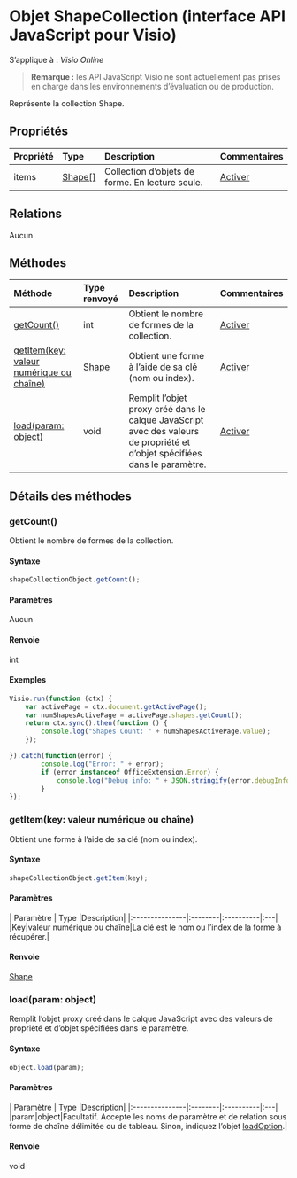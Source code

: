 # <a name="shapecollection-object-javascript-api-for-visio"></a>Objet ShapeCollection (interface API JavaScript pour Visio)

S’applique à : _Visio Online_

>**Remarque :** les API JavaScript Visio ne sont actuellement pas prises en charge dans les environnements d’évaluation ou de production.

Représente la collection Shape.

## <a name="properties"></a>Propriétés

| Propriété     | Type   |Description| Commentaires|
|:---------------|:--------|:----------|:---|
|items|[Shape[]](shape.md)|Collection d’objets de forme. En lecture seule.|[Activer](https://github.com/OfficeDev/office-js-docs/issues/new?title=Visio-shapeCollection-items)|

## <a name="relationships"></a>Relations
Aucun


## <a name="methods"></a>Méthodes

| Méthode           | Type renvoyé    |Description| Commentaires|
|:---------------|:--------|:----------|:---|
|[getCount()](#getcount)|int|Obtient le nombre de formes de la collection.|[Activer](https://github.com/OfficeDev/office-js-docs/issues/new?title=Visio-shapeCollection-getCount)|
|[getItem(key: valeur numérique ou chaîne)](#getitemkey-number-or-string)|[Shape](shape.md)|Obtient une forme à l’aide de sa clé (nom ou index).|[Activer](https://github.com/OfficeDev/office-js-docs/issues/new?title=Visio-shapeCollection-getItem)|
|[load(param: object)](#loadparam-object)|void|Remplit l’objet proxy créé dans le calque JavaScript avec des valeurs de propriété et d’objet spécifiées dans le paramètre.|[Activer](https://github.com/OfficeDev/office-js-docs/issues/new?title=Visio-shapeCollection-load)|

## <a name="method-details"></a>Détails des méthodes


### <a name="getcount"></a>getCount()
Obtient le nombre de formes de la collection.

#### <a name="syntax"></a>Syntaxe
```js
shapeCollectionObject.getCount();
```

#### <a name="parameters"></a>Paramètres
Aucun

#### <a name="returns"></a>Renvoie
int

#### <a name="examples"></a>Exemples
```js
Visio.run(function (ctx) { 
    var activePage = ctx.document.getActivePage();
    var numShapesActivePage = activePage.shapes.getCount();
    return ctx.sync().then(function () {
        console.log("Shapes Count: " + numShapesActivePage.value);
    });

}).catch(function(error) {
        console.log("Error: " + error);
        if (error instanceof OfficeExtension.Error) {
            console.log("Debug info: " + JSON.stringify(error.debugInfo));
        }
});
```

### <a name="getitemkey-number-or-string"></a>getItem(key: valeur numérique ou chaîne)
Obtient une forme à l’aide de sa clé (nom ou index).

#### <a name="syntax"></a>Syntaxe
```js
shapeCollectionObject.getItem(key);
```

#### <a name="parameters"></a>Paramètres
| Paramètre    | Type   |Description|
|:---------------|:--------|:----------|:---|
|Key|valeur numérique ou chaîne|La clé est le nom ou l’index de la forme à récupérer.|

#### <a name="returns"></a>Renvoie
[Shape](shape.md)

### <a name="loadparam-object"></a>load(param: object)
Remplit l’objet proxy créé dans le calque JavaScript avec des valeurs de propriété et d’objet spécifiées dans le paramètre.

#### <a name="syntax"></a>Syntaxe
```js
object.load(param);
```

#### <a name="parameters"></a>Paramètres
| Paramètre    | Type   |Description|
|:---------------|:--------|:----------|:---|
|param|object|Facultatif. Accepte les noms de paramètre et de relation sous forme de chaîne délimitée ou de tableau. Sinon, indiquez l’objet [loadOption](loadoption.md).|

#### <a name="returns"></a>Renvoie
void
